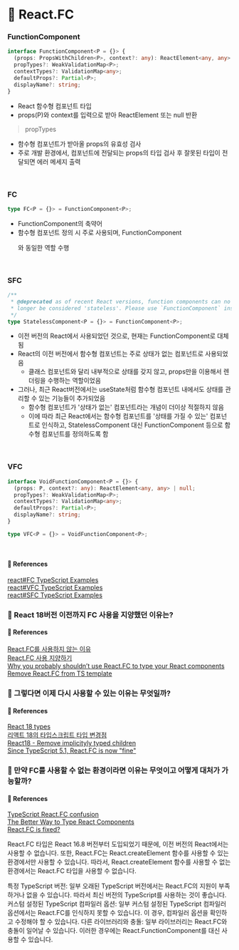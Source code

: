 # 🌟 React.FC

### FunctionComponent

```ts
interface FunctionComponent<P = {}> {
  (props: PropsWithChildren<P>, context?: any): ReactElement<any, any> | null;
  propTypes?: WeakValidationMap<P>;
  contextTypes?: ValidationMap<any>;
  defaultProps?: Partial<P>;
  displayName?: string;
}
```

- React 함수형 컴포넌트 타입
- props(P)와 context를 입력으로 받아 ReactElement 또는 null 반환

> propTypes

- 함수형 컴포넌트가 받아올 props의 유효성 검사
- 주로 개발 환경에서, 컴포넌트에 전달되는 props의 타입 검사 후 잘못된 타입이 전달되면 에러 메세지 출력

<br/>

### FC

```ts
type FC<P = {}> = FunctionComponent<P>;
```

- FunctionComponent의 축약어
- 함수형 컴포넌트 정의 시 주로 사용되며, FunctionComponent<P>와 동일한 역할 수행

<br/>

### SFC

```ts
/**
 * @deprecated as of recent React versions, function components can no
 * longer be considered 'stateless'. Please use `FunctionComponent` instead.
 */
type StatelessComponent<P = {}> = FunctionComponent<P>;
```

- 이전 버전의 React에서 사용되었던 것으로, 현재는 FunctionComponent로 대체됨
- React의 이전 버전에서 함수형 컴포넌트는 주로 상태가 없는 컴포넌트로 사용되었음
  - 클래스 컴포넌트와 달리 내부적으로 상태를 갖지 않고, props만을 이용해서 렌더링을 수행하는 역할이었음
- 그러나, 최근 React버전에서는 useState처럼 함수형 컴포넌트 내에서도 상태를 관리할 수 있는 기능들이 추가되었음
  - 함수형 컴포넌트가 '상태가 없는' 컴포넌트라는 개념이 더이상 적절하지 않음
  - 이에 따라 최근 React에서는 함수형 컴포넌트를 '상태를 가질 수 있는' 컴포넌트로 인식하고, StatelessComponent 대신 FunctionComponent 등으로 함수형 컴포넌트를 정의하도록 함

<br/>

### VFC

```ts
interface VoidFunctionComponent<P = {}> {
  (props: P, context?: any): ReactElement<any, any> | null;
  propTypes?: WeakValidationMap<P>;
  contextTypes?: ValidationMap<any>;
  defaultProps?: Partial<P>;
  displayName?: string;
}

type VFC<P = {}> = VoidFunctionComponent<P>;
```

<br/>

#### 🔎 References

[react#FC TypeScript Examples](https://www.programcreek.com/typescript/?api=react.FC) <br/>
[react#VFC TypeScript Examples](https://www.programcreek.com/typescript/?api=react.VFC) <br/>
[react#SFC TypeScript Examples](https://www.programcreek.com/typescript/?api=react.SFC)

### 🧐 React 18버전 이전까지 FC 사용을 지양했던 이유는?

#### 🔎 References

[React.FC를 사용하지 않는 이유](https://yceffort.kr/2022/03/dont-use-react-fc) <br/>
[React.FC 사용 지양하기](https://velog.io/@yena1025/FunctionComponent-FC-%EC%82%AC%EC%9A%A9-%EC%A4%84%EC%9D%B4%EA%B8%B0-24jhm0wp) <br/>
[Why you probably shouldn’t use React.FC to type your React components](https://medium.com/raccoons-group/why-you-probably-shouldnt-use-react-fc-to-type-your-react-components-37ca1243dd13) <br/>
[Remove React.FC from TS template](https://github.com/facebook/create-react-app/pull/8177)

### 🧐 그렇다면 이제 다시 사용할 수 있는 이유는 무엇일까?

#### 🔎 References

[React 18 types](https://github.com/DefinitelyTyped/DefinitelyTyped/pull/56210) <br/>
[리액트 18의 타입스크립트 타입 변경점](https://blog.shiren.dev/2022-04-28/) <br/>
[React18 - Remove implicityly typed children](https://flowergeoji.me/react/remove-implicitly-typed-children/) <br/>
[Since TypeScript 5.1, React.FC is now "fine"](https://www.totaltypescript.com/you-can-stop-hating-react-fc)

### 🧐 만약 FC를 사용할 수 없는 환경이라면 이유는 무엇이고 어떻게 대처가 가능할까?

#### 🔎 References

[TypeScript React.FC<Props> confusion](https://stackoverflow.com/questions/59988667/typescript-react-fcprops-confusion) <br/>
[The Better Way to Type React Components](https://blog.variant.no/a-better-way-to-type-react-components-9a6460a1d4b7) <br/>
[React.FC is fixed?](https://dev.to/asciibi/reactfc-is-fixed-5ckn)

React.FC 타입은 React 16.8 버전부터 도입되었기 때문에, 이전 버전의 React에서는 사용할 수 없습니다. 또한, React.FC는 React.createElement 함수를 사용할 수 있는 환경에서만 사용할 수 있습니다. 따라서, React.createElement 함수를 사용할 수 없는 환경에서는 React.FC 타입을 사용할 수 없습니다.

특정 TypeScript 버전: 일부 오래된 TypeScript 버전에서는 React.FC의 지원이 부족하거나 없을 수 있습니다. 따라서 최신 버전의 TypeScript를 사용하는 것이 좋습니다.
커스텀 설정된 TypeScript 컴파일러 옵션: 일부 커스텀 설정된 TypeScript 컴파일러 옵션에서는 React.FC를 인식하지 못할 수 있습니다. 이 경우, 컴파일러 옵션을 확인하고 수정해야 할 수 있습니다.
다른 라이브러리와 충돌: 일부 라이브러리는 React.FC와 충돌이 일어날 수 있습니다. 이러한 경우에는 React.FunctionComponent를 대신 사용할 수 있습니다.
